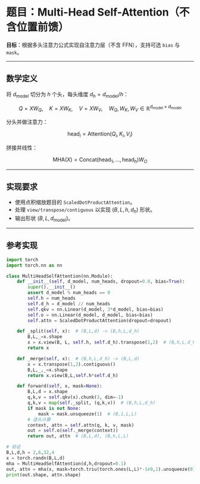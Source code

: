 # 题目：Multi-Head Self-Attention（不含位置前馈）

**目标**：根据多头注意力公式实现自注意力层（不含 FFN），支持可选 `bias` 与 `mask`。

---

## 数学定义

将 $d_\text{model}$ 切分为 $h$ 个头，每头维度 $d_h = d_\text{model}/h$：

$$
Q = XW_Q,\quad K = XW_K,\quad V = XW_V,\quad W_Q,W_K,W_V \in \mathbb{R}^{d_\text{model}\times d_\text{model}}
$$

分头并做注意力：

$$
\mathrm{head}_i = \mathrm{Attention}(Q_i,K_i,V_i)
$$

拼接并线性：

$$
\mathrm{MHA}(X)=\mathrm{Concat}(\mathrm{head}_1,\dots,\mathrm{head}_h)W_O
$$

---

## 实现要求

- 使用点积缩放题目的 `ScaledDotProductAttention`。
- 处理 `view/transpose/contiguous` 以实现 $(B,L,h,d_h)$ 形状。
- 输出形状 $(B,L,d_\text{model})$。

---

## 参考实现

```python
import torch
import torch.nn as nn

class MultiHeadSelfAttention(nn.Module):
    def __init__(self, d_model, num_heads, dropout=0.0, bias=True):
        super().__init__()
        assert d_model % num_heads == 0
        self.h = num_heads
        self.d_h = d_model // num_heads
        self.qkv = nn.Linear(d_model, 3*d_model, bias=bias)
        self.o = nn.Linear(d_model, d_model, bias=bias)
        self.attn = ScaledDotProductAttention(dropout=dropout)

    def _split(self, x):  # (B,L,d) -> (B,h,L,d_h)
        B,L,_=x.shape
        x = x.view(B, L, self.h, self.d_h).transpose(1,2)  # (B,h,L,d_h)
        return x

    def _merge(self, x):  # (B,h,L,d_h) -> (B,L,d)
        x = x.transpose(1,2).contiguous()
        B,L,_,_=x.shape
        return x.view(B,L,self.h*self.d_h)

    def forward(self, x, mask=None):
        B,L,d = x.shape
        q,k,v = self.qkv(x).chunk(3, dim=-1)
        q,k,v = map(self._split, (q,k,v))  # (B,h,L,d_h)
        if mask is not None:
            mask = mask.unsqueeze(1)  # (B,1,L,L)
        # 逐头计算
        context, attn = self.attn(q, k, v, mask)
        out = self.o(self._merge(context))
        return out, attn  # (B,L,d), (B,h,L,L)

# 验证
B,L,d,h = 2,6,32,4
x = torch.randn(B,L,d)
mha = MultiHeadSelfAttention(d,h,dropout=0.1)
out, attn = mha(x, mask=torch.triu(torch.ones(L,L)*-1e9,1).unsqueeze(0))
print(out.shape, attn.shape)
```
